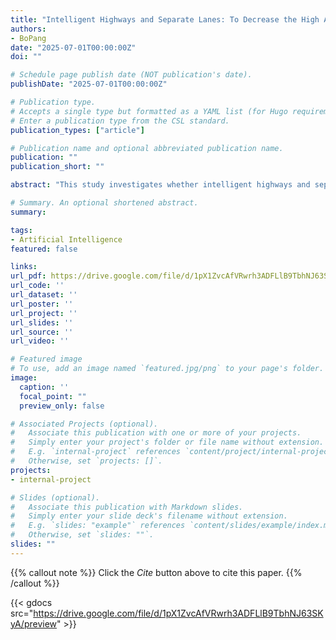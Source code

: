 ```yaml
---
title: "Intelligent Highways and Separate Lanes: To Decrease the High Accident Frequency of Autonomous Vehicles on California Highways"
authors:
- BoPang
date: "2025-07-01T00:00:00Z"
doi: ""

# Schedule page publish date (NOT publication's date).
publishDate: "2025-07-01T00:00:00Z"

# Publication type.
# Accepts a single type but formatted as a YAML list (for Hugo requirements).
# Enter a publication type from the CSL standard.
publication_types: ["article"]

# Publication name and optional abbreviated publication name.
publication: ""
publication_short: ""

abstract: "This study investigates whether intelligent highways and separate lanes can reduce the high accident frequency of autonomous vehicles (AVs) on California highways. Building on prior research that found AVs experience accident frequencies approximately 12 times higher than conventional vehicles on highways, this experiment measured disengagement frequencies as a proxy for AV safety. Disengagements, as defined by the California Code of Regulations, indicate a failure of the autonomous system requiring manual takeover. The study involved three groups: a control group of AVs on normal highways, and two experimental groups—AVs on intelligent highways and AVs on separate lanes. All vehicles traveled 1,000 miles, and disengagement data were recorded. Results show that AVs on intelligent highways had the lowest disengagement frequency (0.008), a 75% reduction compared to normal highways (0.032), and a 52.9% reduction compared to separate lanes (0.017). These findings demonstrate that intelligent highways significantly enhance AV safety. Separate lanes also improved safety but were less effective than intelligent highways. This research supports the development of intelligent infrastructure and designated AV lanes to reduce traffic risks and improve public safety. Limitations include the scope of disengagement frequency as a safety metric. Future studies should incorporate additional accident indicators to further validate these findings."

# Summary. An optional shortened abstract.
summary: 

tags:
- Artificial Intelligence
featured: false

links:
url_pdf: https://drive.google.com/file/d/1pX1ZvcAfVRwrh3ADFLlB9TbhNJ63SKyA/view?usp=sharing
url_code: ''
url_dataset: ''
url_poster: ''
url_project: ''
url_slides: ''
url_source: ''
url_video: ''

# Featured image
# To use, add an image named `featured.jpg/png` to your page's folder. 
image:
  caption: ''
  focal_point: ""
  preview_only: false

# Associated Projects (optional).
#   Associate this publication with one or more of your projects.
#   Simply enter your project's folder or file name without extension.
#   E.g. `internal-project` references `content/project/internal-project/index.md`.
#   Otherwise, set `projects: []`.
projects:
- internal-project

# Slides (optional).
#   Associate this publication with Markdown slides.
#   Simply enter your slide deck's filename without extension.
#   E.g. `slides: "example"` references `content/slides/example/index.md`.
#   Otherwise, set `slides: ""`.
slides: ""
---
```


{{% callout note %}}
Click the *Cite* button above to cite this paper.
{{% /callout %}}

{{< gdocs src="https://drive.google.com/file/d/1pX1ZvcAfVRwrh3ADFLlB9TbhNJ63SKyA/preview" >}}
